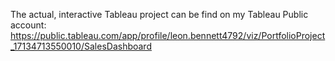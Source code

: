The actual, interactive Tableau project can be find on my Tableau Public account: https://public.tableau.com/app/profile/leon.bennett4792/viz/PortfolioProject_17134713550010/SalesDashboard
